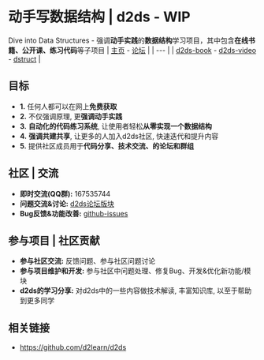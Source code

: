 # 动手写数据结构 | d2ds - WIP

Dive into Data Structures - 强调**动手实践**的**数据结构**学习项目，其中包含**在线书籍、公开课、练习代码**等子项目
| [主页](https://courses.d2learn.org/d2ds_course.html) - [论坛](https://forum.d2learn.org/category/6/d2ds-%E5%8A%A8%E6%89%8B%E5%AD%A6%E6%95%B0%E6%8D%AE%E7%BB%93%E6%9E%84)    |
| --- |
| [d2ds-book](https://d2learn.github.io/d2ds) - [d2ds-video](https://courses.d2learn.org/d2ds_course.html) - [dstruct](https://github.com/Sunrisepeak/dstruct) |

## 目标

- **1.** 任何人都可以在网上**免费获取**
- **2.** 不仅强调原理, 更**强调动手实践**
- **3.** **自动化的代码练习系统**, 让使用者轻松**从零实现一个数据结构**
- **4.** **强调共建共享**, 让更多的人加入d2ds社区, 快速迭代和提升内容
- **5.** 提供社区成员用于**代码分享、技术交流、的论坛和群组**

## 社区 | 交流

- **即时交流(QQ群):** 167535744
- **问题交流&讨论:** [d2ds论坛版块](https://forum.d2learn.org/category/6)
- **Bug反馈&功能改善:** [github-issues](https://github.com/d2learn/d2ds/issues)

## 参与项目 | 社区贡献

- **参与社区交流:** 反馈问题、参与社区问题讨论
- **参与项目维护和开发:** 参与社区中问题处理、修复Bug、开发&优化新功能/模块
- **d2ds的学习分享:** 对d2ds中的一些内容做技术解读, 丰富知识库, 以至于帮助到更多同学

## 相关链接

- https://github.com/d2learn/d2ds